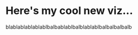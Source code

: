 # Here's my cool new viz...

blablablablablablbalbablablbalblablablbalbalbalbalb

<div class="flourish-embed flourish-chart" data-src="visualisation/11662132"><script src="https://public.flourish.studio/resources/embed.js"></script></div>

